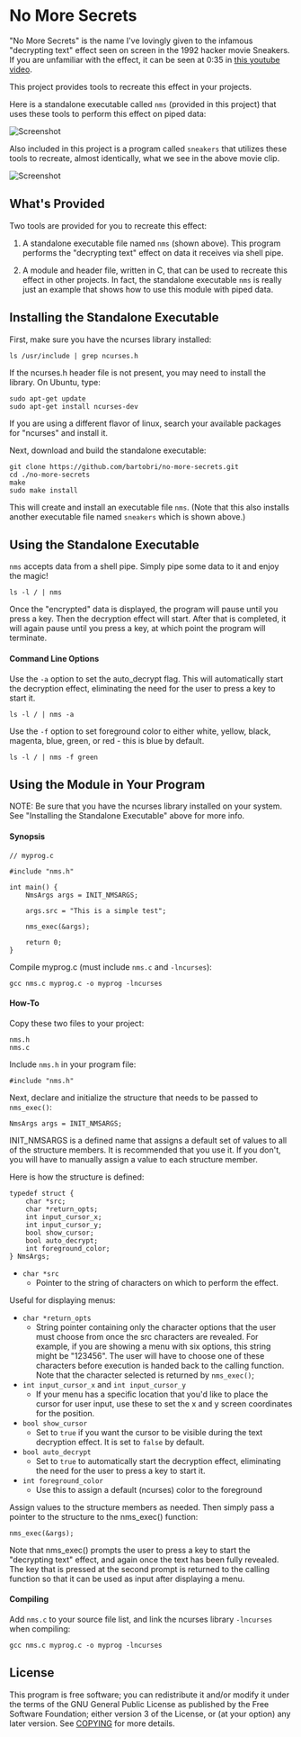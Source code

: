 No More Secrets
===============

"No More Secrets" is the name I've lovingly given to the infamous "decrypting text" effect seen on
screen in the 1992 hacker movie Sneakers. If you are unfamiliar with the effect, it can be seen
at 0:35 in [this youtube video](https://www.youtube.com/watch?v=F5bAa6gFvLs&t=35).

This project provides tools to recreate this effect in your projects.

Here is a standalone executable called `nms` (provided in this project) that uses these tools to
perform this effect on piped data:

![Screenshot](http://i.imgur.com/ezF3xkN.gif)

Also included in this project is a program called `sneakers` that utilizes these tools to recreate,
almost identically, what we see in the above movie clip. 

![Screenshot](http://www.tackboard.world/no_more_secrets.gif)

What's Provided
---------------

Two tools are provided for you to recreate this effect:

1. A standalone executable file named `nms` (shown above). This program performs the "decrypting text" effect on data it receives via shell pipe.

2. A module and header file, written in C, that can be used to recreate this effect in other projects. In fact, the standalone executable `nms` is really just an example that shows how to use this module with piped data.

Installing the Standalone Executable
------------------------------------
First, make sure you have the ncurses library installed:
```
ls /usr/include | grep ncurses.h
```
If the ncurses.h header file is not present, you may need to install the library. On Ubuntu, type:
```
sudo apt-get update
sudo apt-get install ncurses-dev
```
If you are using a different flavor of linux, search your available packages for "ncurses" and install
it.

Next, download and build the standalone executable:
```
git clone https://github.com/bartobri/no-more-secrets.git
cd ./no-more-secrets
make
sudo make install
```

This will create and install an executable file `nms`. (Note that this also installs another
executable file named `sneakers` which is shown above.)

Using the Standalone Executable
-------------------------------

`nms` accepts data from a shell pipe. Simply pipe some data to it and enjoy the magic!
```
ls -l / | nms
```
Once the "encrypted" data is displayed, the program will pause until you press a key. Then the
decryption effect will start. After that is completed, it will again pause until
you press a key, at which point the program will terminate.

#### Command Line Options

Use the `-a` option to set the auto_decrypt flag. This will automatically start the decryption effect,
eliminating the need for the user to press a key to start it.
```
ls -l / | nms -a
```

Use the `-f` option to set foreground color to either white, yellow, black, magenta, blue, green, or red - this is blue by default.
```
ls -l / | nms -f green
```

Using the Module in Your Program
---------------------------------

NOTE: Be sure that you have the ncurses library installed on your system. See "Installing the
Standalone Executable" above for more info.

#### Synopsis

```
// myprog.c

#include "nms.h"

int main() {
    NmsArgs args = INIT_NMSARGS;

    args.src = "This is a simple test";

    nms_exec(&args);

    return 0;
}

```
Compile myprog.c (must include `nms.c` and `-lncurses`):
```
gcc nms.c myprog.c -o myprog -lncurses
```

#### How-To

Copy these two files to your project:

```
nms.h
nms.c
```
Include `nms.h` in your program file:

```
#include "nms.h"
```
Next, declare and initialize the structure that needs to be passed to `nms_exec()`:
```
NmsArgs args = INIT_NMSARGS;
```
INIT_NMSARGS is a defined name that assigns a default set of values to all of the structure members. It
is recommended that you use it. If you don't,  you will have to manually assign a value to each
structure member.

Here is how the structure is defined:
```
typedef struct {
    char *src;
    char *return_opts;
    int input_cursor_x;
    int input_cursor_y;
    bool show_cursor;
    bool auto_decrypt;
    int foreground_color;
} NmsArgs;
```
* `char *src`
  * Pointer to the string of characters on which to perform the effect.

Useful for displaying menus:

* `char *return_opts`
  * String pointer containing only the character options that the user must choose from once the src characters are revealed. For example, if you are showing a menu with six options, this string might be "123456". The user will have to choose one of these characters before execution is handed back to the calling function. Note that the character selected is returned by `nms_exec()`;
* `int input_cursor_x` and `int input_cursor_y`
  * If your menu has a specific location that you'd like to place the cursor for user input, use these to set the x and y screen coordinates for the position.
* `bool show_cursor`
  * Set to `true` if you want the cursor to be visible during the text decryption effect. It is set to `false` by default.
* `bool auto_decrypt`
  * Set to `true` to automatically start the decryption effect, eliminating the need for the user to press a key to start it.
 * `int foreground_color`
   * Use this to assign a default (ncurses) color to the foreground

Assign values to the structure members as needed. Then simply pass a pointer to the structure to the
nms_exec() function:
```
nms_exec(&args);
```
Note that nms_exec() prompts the user to press a key to start the "decrypting text" effect, and again
once the text has been fully revealed. The key that is pressed at the second prompt is returned to the
calling function so that it can be used as input after displaying a menu. 

#### Compiling

Add `nms.c` to your source file list, and link the ncurses library `-lncurses` when compiling:
```
gcc nms.c myprog.c -o myprog -lncurses
```

License
-------

This program is free software; you can redistribute it and/or modify it under the terms of the GNU
General Public License as published by the Free Software Foundation; either version 3 of the License,
or (at your option) any later version.  See [COPYING](COPYING) for more details.
